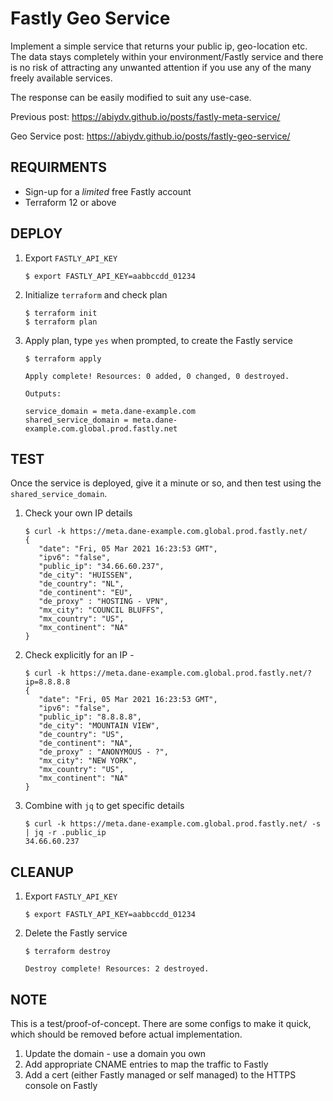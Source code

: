 # **Fastly Geo Service**

Implement a simple service that returns your public ip, geo-location etc. The data stays completely within your environment/Fastly service and there is no risk of attracting any unwanted attention if you use any of the many freely available services.

The response can be easily modified to suit any use-case.

Previous post: https://abiydv.github.io/posts/fastly-meta-service/

Geo Service post: https://abiydv.github.io/posts/fastly-geo-service/


## **REQUIRMENTS**

* Sign-up for a *limited* free Fastly account
* Terraform 12 or above

## **DEPLOY**

1. Export `FASTLY_API_KEY`
   ```
   $ export FASTLY_API_KEY=aabbccdd_01234
   ````

1. Initialize `terraform` and check plan
   ```
   $ terraform init
   $ terraform plan
   ````

1. Apply plan, type `yes` when prompted, to create the Fastly service
   ```
   $ terraform apply

   Apply complete! Resources: 0 added, 0 changed, 0 destroyed.

   Outputs:

   service_domain = meta.dane-example.com
   shared_service_domain = meta.dane-example.com.global.prod.fastly.net

   ````

## **TEST**

Once the service is deployed, give it a minute or so, and then test using the `shared_service_domain`.

1. Check your own IP details
   ```
   $ curl -k https://meta.dane-example.com.global.prod.fastly.net/
   {
      "date": "Fri, 05 Mar 2021 16:23:53 GMT",
      "ipv6": "false",
      "public_ip": "34.66.60.237",
      "de_city": "HUISSEN",
      "de_country": "NL",
      "de_continent": "EU",
      "de_proxy" : "HOSTING - VPN",
      "mx_city": "COUNCIL BLUFFS",
      "mx_country": "US",
      "mx_continent": "NA"
   }
   ```

1. Check explicitly for an IP -
   ```
   $ curl -k https://meta.dane-example.com.global.prod.fastly.net/?ip=8.8.8.8 
   {
      "date": "Fri, 05 Mar 2021 16:23:53 GMT",
      "ipv6": "false",
      "public_ip": "8.8.8.8",
      "de_city": "MOUNTAIN VIEW",
      "de_country": "US",
      "de_continent": "NA",
      "de_proxy" : "ANONYMOUS - ?",
      "mx_city": "NEW YORK",
      "mx_country": "US",
      "mx_continent": "NA"
   }
   ```

1. Combine with `jq` to get specific details
   ```
   $ curl -k https://meta.dane-example.com.global.prod.fastly.net/ -s | jq -r .public_ip
   34.66.60.237
   ```


## **CLEANUP**

1. Export `FASTLY_API_KEY`
   ```
   $ export FASTLY_API_KEY=aabbccdd_01234
   ````

2. Delete the Fastly service
   ```
   $ terraform destroy

   Destroy complete! Resources: 2 destroyed.
   ````

## **NOTE** ##
This is a test/proof-of-concept. There are some configs to make it quick, which should be removed before actual implementation.

1. Update the domain - use a domain you own
2. Add appropriate CNAME entries to map the traffic to Fastly
3. Add a cert (either Fastly managed or self managed) to the HTTPS console on Fastly

